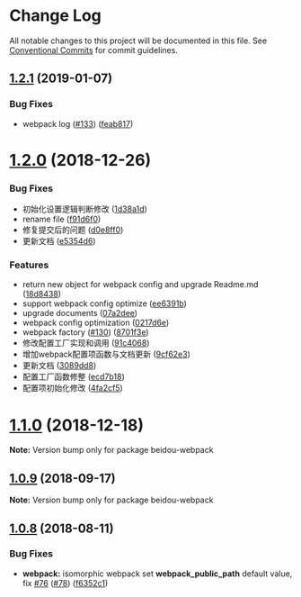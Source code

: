 # Change Log

All notable changes to this project will be documented in this file.
See [Conventional Commits](https://conventionalcommits.org) for commit guidelines.

<a name="1.2.1"></a>
## [1.2.1](https://github.com/alibaba/beidou/tree/master/packages/beidou-webpack/compare/v1.2.0...v1.2.1) (2019-01-07)


### Bug Fixes

* webpack log ([#133](https://github.com/alibaba/beidou/tree/master/packages/beidou-webpack/issues/133)) ([feab817](https://github.com/alibaba/beidou/tree/master/packages/beidou-webpack/commit/feab817))




<a name="1.2.0"></a>
# [1.2.0](https://github.com/alibaba/beidou/tree/master/packages/beidou-webpack/compare/v1.1.0...v1.2.0) (2018-12-26)


### Bug Fixes

*  初始化设置逻辑判断修改 ([1d38a1d](https://github.com/alibaba/beidou/tree/master/packages/beidou-webpack/commit/1d38a1d))
* rename file ([f91d6f0](https://github.com/alibaba/beidou/tree/master/packages/beidou-webpack/commit/f91d6f0))
* 修复提交后的问题 ([d0e8ff0](https://github.com/alibaba/beidou/tree/master/packages/beidou-webpack/commit/d0e8ff0))
* 更新文档 ([e5354d6](https://github.com/alibaba/beidou/tree/master/packages/beidou-webpack/commit/e5354d6))


### Features

* return new object for  webpack config and upgrade Readme.md ([18d8438](https://github.com/alibaba/beidou/tree/master/packages/beidou-webpack/commit/18d8438))
* support webpack config optimize ([ee6391b](https://github.com/alibaba/beidou/tree/master/packages/beidou-webpack/commit/ee6391b))
* upgrade documents ([07a2dee](https://github.com/alibaba/beidou/tree/master/packages/beidou-webpack/commit/07a2dee))
* webpack config optimization ([0217d6e](https://github.com/alibaba/beidou/tree/master/packages/beidou-webpack/commit/0217d6e))
* webpack factory ([#130](https://github.com/alibaba/beidou/tree/master/packages/beidou-webpack/issues/130)) ([8701f3e](https://github.com/alibaba/beidou/tree/master/packages/beidou-webpack/commit/8701f3e))
* 修改配置工厂实现和调用 ([91c4068](https://github.com/alibaba/beidou/tree/master/packages/beidou-webpack/commit/91c4068))
* 增加webpack配置项函数与文档更新 ([9cf62e3](https://github.com/alibaba/beidou/tree/master/packages/beidou-webpack/commit/9cf62e3))
* 更新文档 ([3089dd8](https://github.com/alibaba/beidou/tree/master/packages/beidou-webpack/commit/3089dd8))
* 配置工厂函数修整 ([ecd7b18](https://github.com/alibaba/beidou/tree/master/packages/beidou-webpack/commit/ecd7b18))
* 配置项初始化修改 ([4fa2cf5](https://github.com/alibaba/beidou/tree/master/packages/beidou-webpack/commit/4fa2cf5))




<a name="1.1.0"></a>
# [1.1.0](https://github.com/alibaba/beidou/tree/master/packages/beidou-webpack/compare/v1.0.10...v1.1.0) (2018-12-18)




**Note:** Version bump only for package beidou-webpack

<a name="1.0.9"></a>

## [1.0.9](https://github.com/alibaba/beidou/tree/master/packages/beidou-webpack/compare/v1.0.8...v1.0.9) (2018-09-17)

**Note:** Version bump only for package beidou-webpack

<a name="1.0.8"></a>

## [1.0.8](https://github.com/alibaba/beidou/tree/master/packages/beidou-webpack/compare/v1.0.7...v1.0.8) (2018-08-11)

### Bug Fixes

* **webpack:** isomorphic webpack set **webpack_public_path** default value, fix [#76](https://github.com/alibaba/beidou/tree/master/packages/beidou-webpack/issues/76) ([#78](https://github.com/alibaba/beidou/tree/master/packages/beidou-webpack/issues/78)) ([f6352c1](https://github.com/alibaba/beidou/tree/master/packages/beidou-webpack/commit/f6352c1))
